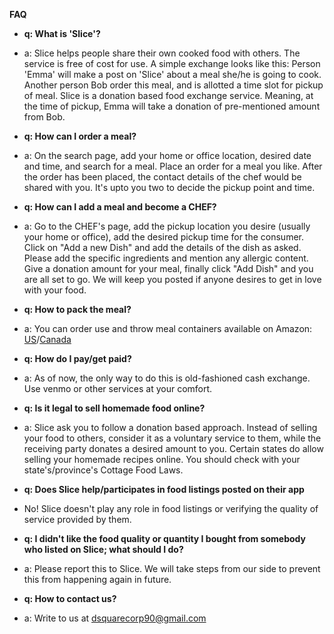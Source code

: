 **FAQ**
- **q: What is 'Slice'?**
- a: Slice helps people share their own cooked food with others. The service is free of cost for use. A simple exchange looks like this: Person 'Emma' will make a post on 'Slice' about a meal she/he is going to cook. Another person Bob order this meal, and is allotted a time slot for pickup of meal. Slice is a donation based food exchange service. Meaning, at the time of pickup, Emma will take a donation of pre-mentioned amount from Bob.

- **q: How can I order a meal?**
- a: On the search page, add your home or office location, desired date and time, and search for a meal. Place an order for a meal you like. After the order has been placed, the contact details of the chef would be shared with you. It's upto you two to decide the pickup point and time.

- **q: How can I add a meal and become a CHEF?**
- a: Go to the CHEF's page, add the pickup location you desire (usually your home or office), add the desired pickup time for the consumer. 
            Click on \"Add a new Dish\" and add the details of the dish as asked. Please add the specific ingredients and mention any allergic content. 
            Give a donation amount for your meal, finally click \"Add Dish\" and you are all set to go. We will keep you posted if anyone desires to get in love with your food.

- **q: How to pack the meal?**
- a: You can order use and throw meal containers available on Amazon: [US](https://www.amazon.com/gp/search?ie=UTF8&tag=dsquare-20&linkCode=ur2&linkId=542dea51444b9da8476466c0e0bf9dbf&camp=1789&creative=9325&index=aps&keywords=use%20and%20throw%20lunch%20boxes)/[Canada](https://www.amazon.ca/gp/search?ie=UTF8&tag=dsquare-20&linkCode=ur2&linkId=542dea51444b9da8476466c0e0bf9dbf&camp=1789&creative=9325&index=aps&keywords=use%20and%20throw%20lunch%20boxes)

- **q: How do I pay/get paid?**
- a: As of now, the only way to do this is old-fashioned cash exchange. Use venmo or other services at your comfort.

- **q: Is it legal to sell homemade food online?**
- a: Slice ask you to follow a donation based approach. Instead of selling your food to others, consider it as a voluntary service to them,
while the receiving party donates a desired amount to you.
Certain states do allow selling your homemade recipes online. You should check with your state's/province's Cottage Food Laws. 

- **q: Does Slice help/participates in food listings posted on their app**
- No! Slice doesn't play any role in food listings or verifying the quality of service provided by them. 

- **q: I didn't like the food quality or quantity I bought from somebody who listed on Slice; what should I do?**
- a: Please report this to Slice. We will take steps from our side to prevent this from happening again in future. 

- **q: How to contact us?**
- a: Write to us at dsquarecorp90@gmail.com
